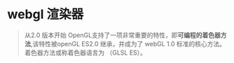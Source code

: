 # webgl 渲染器
> 从2.0 版本开始 OpenGL支持了一项非常重要的特性，即<b>可编程的着色器方法</b>,该特性被openGL ES2.0 继承，并成为了 webGL 1.0 标准的核心方法。
着色器方法或称着色器语言为 （GLSL ES）。